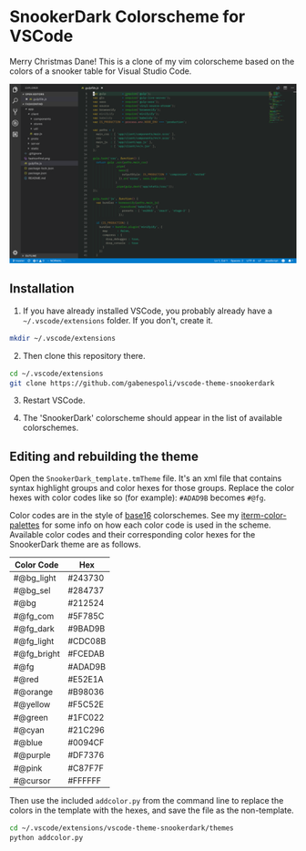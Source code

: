 # SnookerDark Colorscheme for VSCode

Merry Christmas Dane! This is a clone of my vim colorscheme based on the colors
of a snooker table for Visual Studio Code.

![FashionFind in SnookerDark](screenshot.png)

## Installation

1. If you have already installed VSCode, you probably already have a
   `~/.vscode/extensions` folder. If you don't, create it. 

```bash
mkdir ~/.vscode/extensions
```

2. Then clone this repository there.

```bash
cd ~/.vscode/extensions
git clone https://github.com/gabenespoli/vscode-theme-snookerdark
```

3. Restart VSCode.

4. The 'SnookerDark' colorscheme should appear in the list of available
   colorschemes.

## Editing and rebuilding the theme

Open the `SnookerDark_template.tmTheme` file. It's an xml file that contains
syntax highlight groups and color hexes for those groups. Replace the color
hexes with color codes like so (for example): `#ADAD9B` becomes `#@fg`.

Color codes are in the style of
[base16](https://github.com/chriskempson/base16) colorschemes. See my
[iterm-color-palettes](https://github.com/gabenespoli/iterm-color-palettes) for
some info on how each color code is used in the scheme. Available color codes
and their corresponding color hexes for the SnookerDark theme are as follows.

| Color Code  | Hex     |
| ----------- | ------- |
| #@bg_light  | #243730 |
| #@bg_sel    | #284737 |
| #@bg        | #212524 |
| #@fg_com    | #5F785C |
| #@fg_dark   | #9BAD9B |
| #@fg_light  | #CDC08B |
| #@fg_bright | #FCEDAB |
| #@fg        | #ADAD9B |
| #@red       | #E52E1A |
| #@orange    | #B98036 |
| #@yellow    | #F5C52E |
| #@green     | #1FC022 |
| #@cyan      | #21C296 |
| #@blue      | #0094CF |
| #@purple    | #DF7376 |
| #@pink      | #C87F7F |
| #@cursor    | #FFFFFF |

Then use the included `addcolor.py` from the command line to replace the colors
in the template with the hexes, and save the file as the non-template.

```bash
cd ~/.vscode/extensions/vscode-theme-snookerdark/themes
python addcolor.py
```
